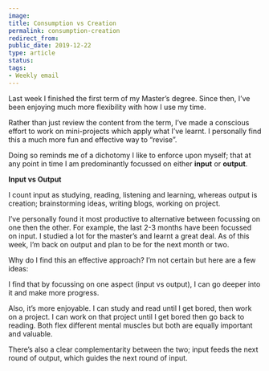 ```yaml
---
image: 
title: Consumption vs Creation
permalink: consumption-creation
redirect_from: 
public_date: 2019-12-22
type: article
status: 
tags:
- Weekly email
---
```


Last week I finished the first term of my Master’s degree. Since then, I’ve been enjoying much more flexibility with how I use my time.

Rather than just review the content from the term, I’ve made a conscious effort to work on mini-projects which apply what I’ve learnt. I personally find this a much more fun and effective way to “revise”.

Doing so reminds me of a dichotomy I like to enforce upon myself; that at any point in time I am predominantly focussed on either **input** or **output**.

**Input vs Output**

I count input as studying, reading, listening and learning, whereas output is creation; brainstorming ideas, writing blogs, working on project.

I’ve personally found it most productive to alternative between focussing on one then the other. For example, the last 2-3 months have been focussed on input. I studied a lot for the master’s and learnt a great deal. As of this week, I’m back on output and plan to be for the next month or two.

Why do I find this an effective approach? I’m not certain but here are a few ideas:

I find that by focussing on one aspect (input vs output), I can go deeper into it and make more progress.

Also, it’s more enjoyable. I can study and read until I get bored, then work on a project. I can work on that project until I get bored then go back to reading. Both flex different mental muscles but both are equally important and valuable.

There’s also a clear complementarity between the two; input feeds the next round of output, which guides the next round of input.